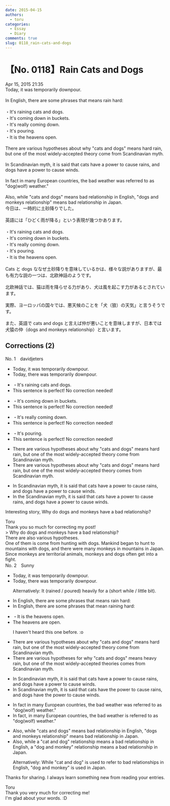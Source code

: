 ```yaml
---
date: 2015-04-15
authors:
  - toru
categories:
  - Essay
  - Diary
comments: true
slug: 0118_rain-cats-and-dogs
---
```


# 【No. 0118】Rain Cats and Dogs
<div class="date">Apr 15, 2015 21:35</div>
<div id="post"><div id="body_show_ori">
Today, it was temporarily downpour.<br/><br/>In English, there are some phrases that means rain hard:<br/><br/>・It's raining cats and dogs.<br/>・It's coming down in buckets.<br/>・It's really coming down.<br/>・It's pouring.<br/>・It is the heavens open.<br/><br/>There are various hypotheses about why "cats and dogs" means hard rain, but one of the most widely-accepted theory come from Scandinavian myth.<br/><br/>In Scandinavian myth, it is said that cats have a power to cause rains, and dogs have a power to cause winds.<br/><br/>In fact in many European countries, the bad weather was referred to as "dog(wolf) weather."<br/><br/>Also, while "cats and dogs" means bad relationship in English, "dogs and monkeys relationship" means bad relationship in Japan.
</div></div>

<!-- more -->

<div id="post_ja"><div id="body_show_mo">
今日は、一時的に土砂降りでした。<br/><br/>英語には「ひどく雨が降る」という表現が幾つかあります。<br/><br/>・It's raining cats and dogs.<br/>・It's coming down in buckets.<br/>・It's really coming down.<br/>・It's pouring.<br/>・It is the heavens open.<br/><br/>Cats と dogs ななぜ土砂降りを意味しているかは、様々な説がありますが、最も有力な説の一つは、北欧神話のようです。<br/><br/>北欧神話では、猫は雨を降らせる力があり、犬は風を起こす力があるとされています。<br/><br/>実際、ヨーロッパの国々では、悪天候のことを「犬（狼）の天気」と言うそうです。<br/><br/>また、英語で cats and dogs と言えば仲が悪いことを意味しますが、日本では犬猿の仲（dogs and monkeys relationship）と言います。
</div></div>

## Corrections (2)
<div id="block"><div class="first_name"> No. 1　<span class="just_name">davidjeters</span></div><div id="block2">
<ul class="correction_field">
<li class="incorrect">Today, it was temporarily downpour.</li>
<li class="corrected correct">
Today, <span class="f_blue">there </span>was temporarily downpour.
</li>
</ul>
<ul class="correction_field">
<li class="incorrect">・It's raining cats and dogs.</li>
<li class="corrected perfect">This sentence is perfect! No correction needed!</li>
</ul>
<ul class="correction_field">
<li class="incorrect">・It's coming down in buckets.</li>
<li class="corrected perfect">This sentence is perfect! No correction needed!</li>
</ul>
<ul class="correction_field">
<li class="incorrect">・It's really coming down.</li>
<li class="corrected perfect">This sentence is perfect! No correction needed!</li>
</ul>
<ul class="correction_field">
<li class="incorrect">・It's pouring.</li>
<li class="corrected perfect">This sentence is perfect! No correction needed!</li>
</ul>
<ul class="correction_field">
<li class="incorrect">There are various hypotheses about why "cats and dogs" means hard rain, but one of the most widely-accepted theory come from Scandinavian myth.</li>
<li class="corrected correct">
There are various hypotheses about why "cats and dogs" means hard rain, but one of the most widely-accepted theory come<span class="f_blue">s</span> from Scandinavian myth.
</li>
</ul>
<ul class="correction_field">
<li class="incorrect">In Scandinavian myth, it is said that cats have a power to cause rains, and dogs have a power to cause winds.</li>
<li class="corrected correct">
In <span class="f_blue">the </span>Scandinavian myth, it is said that cats have a power to cause rains, and dogs have a power to cause winds.
</li>
</ul>
<p class="comment_small">
 Interesting story, Why do dogs and monkeys have a bad relationship?
</p>

</div><div class="name"><span class="just_name">Toru</span><br>
Thank you so much for correcting my post!<br/>&gt; Why do dogs and monkeys have a bad relationship?<br/>There are also various hypotheses.<br/>One of them is come from hunting with dogs. Mankind began to hunt to mountains with dogs, and there were many monkeys in mountains in Japan. Since monkeys are territorial animals, monkeys and dogs often get into a fight.
</div>
</div>
<div id="block"><div class="first_name"> No. 2　<span class="just_name">Sunny</span></div><div id="block2">
<ul class="correction_field">
<li class="incorrect">Today, it was temporarily downpour.</li>
<li class="corrected correct">
Today, there was temporarily downpour.
<p class="correction_comment">Alternatively: It (rained / poured) heavily for a (short while / little bit).</p>
</li>
</ul>
<ul class="correction_field">
<li class="incorrect">In English, there are some phrases that means rain hard:</li>
<li class="corrected correct">
In English, there are some phrases that mean raining hard:
</li>
</ul>
<ul class="correction_field">
<li class="incorrect">・It is the heavens open.</li>
<li class="corrected correct">
The heavens are open.
<p class="correction_comment">I haven't heard this one before. :o</p>
</li>
</ul>
<ul class="correction_field">
<li class="incorrect">There are various hypotheses about why "cats and dogs" means hard rain, but one of the most widely-accepted theory come from Scandinavian myth.</li>
<li class="corrected correct">
There are various hypotheses for why "cats and dogs" means heavy rain, but one of the most widely-accepted theories comes from Scandinavian myth.
</li>
</ul>
<ul class="correction_field">
<li class="incorrect">In Scandinavian myth, it is said that cats have a power to cause rains, and dogs have a power to cause winds.</li>
<li class="corrected correct">
In Scandinavian myth, it is said that cats have the power to cause rains, and dogs have the power to cause winds.
</li>
</ul>
<ul class="correction_field">
<li class="incorrect">In fact in many European countries, the bad weather was referred to as "dog(wolf) weather."</li>
<li class="corrected correct">
In fact, in many European countries, the bad weather is referred to as "dog(wolf) weather."
</li>
</ul>
<ul class="correction_field">
<li class="incorrect">Also, while "cats and dogs" means bad relationship in English, "dogs and monkeys relationship" means bad relationship in Japan.</li>
<li class="corrected correct">
Also, while a "cat and dog" relationship means a bad relationship in English, a "dog and monkey" relationship means a bad relationship in Japan.
<p class="correction_comment">Alternatively: While "cat and dog" is used to refer to bad relationships in English, "dog and monkey" is used in Japan.</p>
</li>
</ul>
<p class="comment_small">
 Thanks for sharing. I always learn something new from reading your entries.
</p>

</div><div class="name"><span class="just_name">Toru</span><br>
Thank you very much for correcting me!<br/>I'm glad about your words. :D
</div>
</div>
